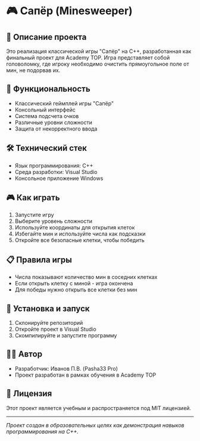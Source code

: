# 🎮 Сапёр (Minesweeper)

## 📝 Описание проекта
Это реализация классической игры "Сапёр" на C++, разработанная как финальный проект для Academy TOP. Игра представляет собой головоломку, где игроку необходимо очистить прямоугольное поле от мин, не подорвав их.

## 🎯 Функциональность
- Классический геймплей игры "Сапёр"
- Консольный интерфейс
- Система подсчета очков
- Различные уровни сложности
- Защита от некорректного ввода

## 🛠 Технический стек
- Язык программирования: C++
- Среда разработки: Visual Studio
- Консольное приложение Windows

## 🎮 Как играть
1. Запустите игру
2. Выберите уровень сложности
3. Используйте координаты для открытия клеток
4. Избегайте мин и используйте числа как подсказки
5. Откройте все безопасные клетки, чтобы победить

## 📋 Правила игры
- Числа показывают количество мин в соседних клетках
- Если открыть клетку с миной - игра окончена
- Для победы нужно открыть все клетки без мин

## 🔧 Установка и запуск
1. Склонируйте репозиторий
2. Откройте проект в Visual Studio
3. Скомпилируйте и запустите программу

## 👨‍💻 Автор
- Разработчик: Иванов П.В. (Pasha33 Pro)
- Проект разработан в рамках обучения в Academy TOP

## 📄 Лицензия
Этот проект является учебным и распространяется под MIT лицензией.

---
*Проект создан в образовательных целях как демонстрация навыков программирования на C++.*
